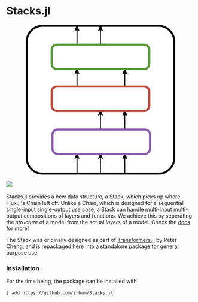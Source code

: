 # Stacks.jl

<p align="center">
<img width="400px" src="https://raw.githubusercontent.com/irhum/Stacks.jl/master/docs/src/assets/logo.png"/>
</p>

[![][docs-dev-img]][docs-dev-url]

Stacks.jl provides a new data structure, a Stack, which picks up where Flux.jl's Chain left off. Unlike a Chain, which is designed for a sequential single-input single-output use case, a Stack can handle multi-input multi-output compositions of layers and functions. We achieve this by seperating the *structure* of a model from the actual *layers* of a model. Check the [docs][docs-dev-url] for more!

The Stack was originally designed as part of [Transformers.jl](https://github.com/chengchingwen/Transformers.jl) by Peter Cheng, and is repackaged here into a standalone package for general purpose use.

### Installation

For the time being, the package can be installed with 
```
] add https://github.com/irhum/Stacks.jl
```

[docs-dev-img]: https://img.shields.io/badge/docs-dev-blue.svg
[docs-dev-url]: https://irhum.github.io/Stacks.jl/dev/
